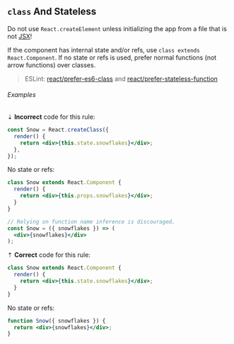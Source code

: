 ## `class` And Stateless

Do not use `React.createElement` unless initializing the app from a file that is not [JSX][rules-react-jsx-syntax]!

If the component has internal state and/or refs, use `class extends React.Component`. If no state or refs is used, prefer normal functions (not arrow functions) over classes.

> ESLint: [react/prefer-es6-class][eslint-react/prefer-es6-class] and [react/prefer-stateless-function][eslint-react/prefer-stateless-function]

###### Examples

⇣ **Incorrect** code for this rule:

```jsx
const Snow = React.createClass({
  render() {
    return <div>{this.state.snowflakes}</div>;
  },
});
```

No state or refs:

```jsx
class Snow extends React.Component {
  render() {
    return <div>{this.props.snowflakes}</div>;
  }
}
```

<!--lint disable no-missing-blank-lines-->
<!-- prettier-ignore -->
```jsx
// Relying on function name inference is discouraged.
const Snow = ({ snowflakes }) => (
  <div>{snowflakes}</div>
);
```

<!--lint enable no-missing-blank-lines-->

⇡ **Correct** code for this rule:

```jsx
class Snow extends React.Component {
  render() {
    return <div>{this.state.snowflakes}</div>;
  }
}
```

No state or refs:

```jsx
function Snow({ snowflakes }) {
  return <div>{snowflakes}</div>;
}
```

[eslint-react/prefer-es6-class]: https://github.com/yannickcr/eslint-plugin-react/blob/master/docs/rules/prefer-es6-class.md
[eslint-react/prefer-stateless-function]: https://github.com/yannickcr/eslint-plugin-react/blob/master/docs/rules/prefer-stateless-function.md
[rules-react-jsx-syntax]: index.md#jsx-syntax
